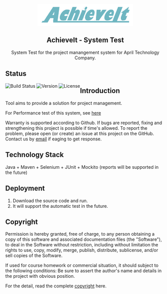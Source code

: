 <p align="center"><img width="300" src="https://github.com/AchieveItProject/AISystemTest/blob/master/images/icon.png" alt="AchieveIt logo"/></p>

<h2 align="center">AchieveIt - System Test</h2>

<p align="center">System Test for the project manangement system for April Technology Company. </p>

## Status

<div style="float:left;"> 
<img src="https://img.shields.io/badge/deploy-success-brightgreen.svg" alt="Build Status">  
<img src="https://img.shields.io/badge/version-0.1-green.svg" alt="Version">
<img src="https://img.shields.io/badge/license-MIT-red.svg" alt="License">
</div>


## Introduction

Tool aims to provide a solution for project management.

For Performance test of this system, see [here](http://github.com/AchieveItProject/AIPerformanceTest)

Warranty is supported according to Github. If bugs are reported, fixing and strengthening this project is possible if time's allowed. To report the problem, please open (or create) an issue at this project on the GitHub. Contact us by [email](10165101169@stu.ecnu.edu.cn) if eaging to get response.


## Technology Stack

Java + Maven + Selenium + JUnit + Mockito (reports will be supported in the future)

## Deployment

1. Download the source code and run.
2. It will support the automatic test in the future.

## Copyright

Permission is hereby granted, free of charge, to any person obtaining a copy of this software and associated documentation files (the "Software"), to deal in the Software without restriction, including without limitation the rights to use, copy, modify, merge, publish, distribute, sublicense, and/or sell copies of the Software.

If used for course homework or commercial situation, it should subject to the following conditions: Be sure to assert the author's name and details in the project with obvious position.

For the detail, read the complete [copyright](./LICENSE) here.
